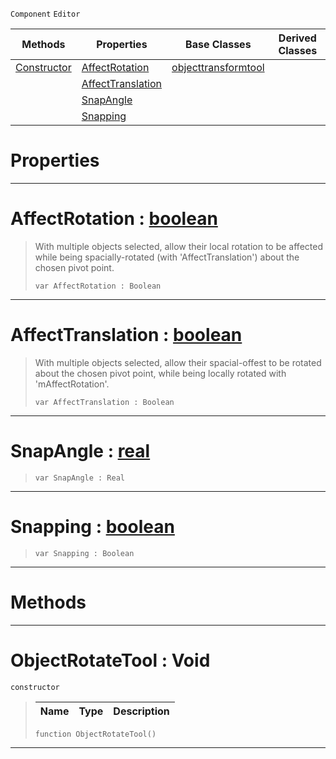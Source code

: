  `Component` `Editor`



|Methods|Properties|Base Classes|Derived Classes|
|---|---|---|---|
|[ Constructor](https://github.com/ArendDanielek/ZeroDocsTest/blob/master/code_reference/class_reference/objectrotatetool.markdown#objectrotatetool-void)|[ AffectRotation](https://github.com/ArendDanielek/ZeroDocsTest/blob/master/code_reference/class_reference/objectrotatetool.markdown#affectrotation-zero-engi)|[objecttransformtool](https://github.com/ArendDanielek/ZeroDocsTest/blob/master/code_reference/class_reference/objecttransformtool.markdown)| |
| |[ AffectTranslation](https://github.com/ArendDanielek/ZeroDocsTest/blob/master/code_reference/class_reference/objectrotatetool.markdown#affecttranslation-zero-e)| | |
| |[ SnapAngle](https://github.com/ArendDanielek/ZeroDocsTest/blob/master/code_reference/class_reference/objectrotatetool.markdown#snapangle-zero-engine-do)| | |
| |[ Snapping](https://github.com/ArendDanielek/ZeroDocsTest/blob/master/code_reference/class_reference/objectrotatetool.markdown#snapping-zero-engine-doc)| | |


 #  Properties


---  
 #  AffectRotation : [boolean](https://github.com/ArendDanielek/ZeroDocsTest/blob/master/code_reference/zilch_base_types/boolean.markdown)

> With multiple objects selected, allow their local rotation to be affected while being spacially-rotated (with 'AffectTranslation') about the chosen pivot point.
> ``` lang=cpp, name=Zilch
> var AffectRotation : Boolean


---  
 #  AffectTranslation : [boolean](https://github.com/ArendDanielek/ZeroDocsTest/blob/master/code_reference/zilch_base_types/boolean.markdown)

> With multiple objects selected, allow their spacial-offest to be rotated about the chosen pivot point, while being locally rotated with 'mAffectRotation'.
> ``` lang=cpp, name=Zilch
> var AffectTranslation : Boolean


---  
 #  SnapAngle : [real](https://github.com/ArendDanielek/ZeroDocsTest/blob/master/code_reference/zilch_base_types/real.markdown)

> 
> ``` lang=cpp, name=Zilch
> var SnapAngle : Real


---  
 #  Snapping : [boolean](https://github.com/ArendDanielek/ZeroDocsTest/blob/master/code_reference/zilch_base_types/boolean.markdown)

> 
> ``` lang=cpp, name=Zilch
> var Snapping : Boolean


---  
 #  Methods


---  
 #  ObjectRotateTool : Void

 `constructor`

> 
> |Name|Type|Description|
> |---|---|---|
> ``` lang=cpp, name=Zilch
> function ObjectRotateTool()
> ``` 


---  
 
  
  
  
  
  
  
  

 